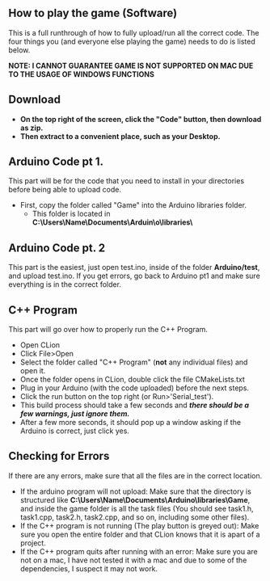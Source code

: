 
How to play the game (Software)
---

This is a full runthrough of how to fully upload/run all the correct code.
The four things you (and everyone else playing the game) needs to do is listed below.

**NOTE: I CANNOT GUARANTEE GAME IS NOT SUPPORTED ON MAC DUE TO THE USAGE OF WINDOWS FUNCTIONS**

## Download
* **On the top right of the screen, click the "Code" button, then download as zip.**
* **Then extract to a convenient place, such as your Desktop.**
## Arduino Code pt 1.

This part will be for the code that you need to install in your directories before being able to upload code.

* First, copy the folder called "Game" into the Arduino libraries folder.
  * This folder is located in **C:\\Users\\Name\\Documents\\Arduin\o\libraries\\**
## Arduino Code pt. 2

This part is the easiest, just open test.ino, inside of the folder **Arduino/test**, and upload test.ino. If you get errors, go back to Arduino pt1 and make sure everything is in the correct folder.

## C++ Program

This part will go over how to properly run the C++ Program.

* Open CLion
* Click File>Open
* Select the folder called "C++ Program" (**not** any individual files) and open it.
* Once the folder opens in CLion, double click the file CMakeLists.txt
* Plug in your Arduino (with the code uploaded) before the next steps.
* Click the run button on the top right (or Run>'Serial_test').
* This build process should take a few seconds and ***there should be a few warnings, just ignore them.***
* After a few more seconds, it should pop up a window asking if the Arduino is correct, just click yes.

## Checking for Errors
If there are any errors, make sure that all the files are in the correct location.
* If the arduino program will not upload: Make sure that the directory is structured like **C:\Users\Name\Documents\Arduino\libraries\Game**, and inside the game folder is all the task files (You should see task1.h, task1.cpp, task2.h, task2.cpp, and so on, including some other files).
* If the C++ program is not running (The play button is greyed out): Make sure you open the entire folder and that CLion knows that it is apart of a project.
* If the C++ program quits after running with an error: Make sure you are not on a mac, I have not tested it with a mac and due to some of the dependencies, I suspect it may not work.
